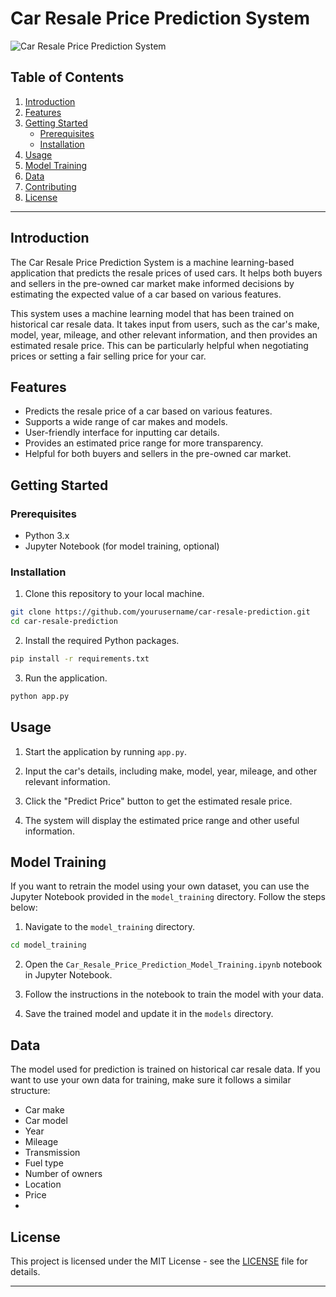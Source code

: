 # Car Resale Price Prediction System

![Car Resale Price Prediction System](car-resale.png)

## Table of Contents

1. [Introduction](#introduction)
2. [Features](#features)
3. [Getting Started](#getting-started)
   - [Prerequisites](#prerequisites)
   - [Installation](#installation)
4. [Usage](#usage)
5. [Model Training](#model-training)
6. [Data](#data)
7. [Contributing](#contributing)
8. [License](#license)

---

## Introduction

The Car Resale Price Prediction System is a machine learning-based application that predicts the resale prices of used cars. It helps both buyers and sellers in the pre-owned car market make informed decisions by estimating the expected value of a car based on various features.

This system uses a machine learning model that has been trained on historical car resale data. It takes input from users, such as the car's make, model, year, mileage, and other relevant information, and then provides an estimated resale price. This can be particularly helpful when negotiating prices or setting a fair selling price for your car.

## Features

- Predicts the resale price of a car based on various features.
- Supports a wide range of car makes and models.
- User-friendly interface for inputting car details.
- Provides an estimated price range for more transparency.
- Helpful for both buyers and sellers in the pre-owned car market.

## Getting Started

### Prerequisites

- Python 3.x
- Jupyter Notebook (for model training, optional)

### Installation

1. Clone this repository to your local machine.

```bash
git clone https://github.com/yourusername/car-resale-prediction.git
cd car-resale-prediction
```

2. Install the required Python packages.

```bash
pip install -r requirements.txt
```

3. Run the application.

```bash
python app.py
```

## Usage

1. Start the application by running `app.py`.

2. Input the car's details, including make, model, year, mileage, and other relevant information.

3. Click the "Predict Price" button to get the estimated resale price.

4. The system will display the estimated price range and other useful information.

## Model Training

If you want to retrain the model using your own dataset, you can use the Jupyter Notebook provided in the `model_training` directory. Follow the steps below:

1. Navigate to the `model_training` directory.

```bash
cd model_training
```

2. Open the `Car_Resale_Price_Prediction_Model_Training.ipynb` notebook in Jupyter Notebook.

3. Follow the instructions in the notebook to train the model with your data.

4. Save the trained model and update it in the `models` directory.

## Data

The model used for prediction is trained on historical car resale data. If you want to use your own data for training, make sure it follows a similar structure:

- Car make
- Car model
- Year
- Mileage
- Transmission
- Fuel type
- Number of owners
- Location
- Price
- 
## License

This project is licensed under the MIT License - see the [LICENSE](LICENSE) file for details.

---
